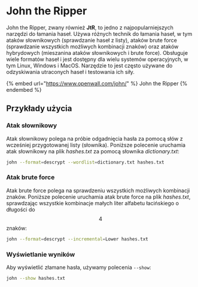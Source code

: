 # John the Ripper

John the Ripper, zwany również **JtR**, to jedno z najpopularniejszych narzędzi do łamania haseł. Używa różnych technik do łamania haseł, w tym ataków słownikowych (sprawdzanie haseł z listy), ataków brute force (sprawdzanie wszystkich możliwych kombinacji znaków) oraz ataków hybrydowych (mieszanina ataków słownikowych i brute force). Obsługuje wiele formatów haseł i jest dostępny dla wielu systemów operacyjnych, w tym Linux, Windows i MacOS. Narzędzie to jest często używane do odzyskiwania utraconych haseł i testowania ich siły.

{% embed url="https://www.openwall.com/john/" %}
John the Ripper
{% endembed %}

## Przykłady użycia

### Atak słownikowy

Atak słownikowy polega na próbie odgadnięcia hasła za pomocą słów z wcześniej przygotowanej listy (słownika). Poniższe polecenie uruchamia atak słownikowy na plik *hashes.txt* za pomocą słownika *dictionary.txt*:

```bash
john --format=descrypt --wordlist=dictionary.txt hashes.txt
```

### Atak brute force

Atak brute force polega na sprawdzeniu wszystkich możliwych kombinacji znaków. Poniższe polecenie uruchamia atak brute force na plik *hashes.txt*, sprawdzając wszystkie kombinacje małych liter alfabetu łacińskiego o długości do $$4$$ znaków:

```bash
john --format=descrypt --incremental=Lower hashes.txt
```

### Wyświetlanie wyników

Aby wyświetlić złamane hasła, używamy polecenia `--show`:

```bash
john --show hashes.txt
```
